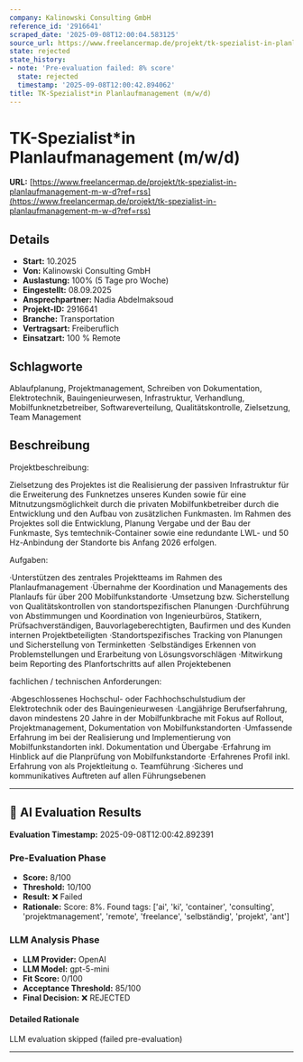 ```yaml
---
company: Kalinowski Consulting GmbH
reference_id: '2916641'
scraped_date: '2025-09-08T12:00:04.583125'
source_url: https://www.freelancermap.de/projekt/tk-spezialist-in-planlaufmanagement-m-w-d?ref=rss
state: rejected
state_history:
- note: 'Pre-evaluation failed: 8% score'
  state: rejected
  timestamp: '2025-09-08T12:00:42.894062'
title: TK-Spezialist*in Planlaufmanagement (m/w/d)
---
```



# TK-Spezialist*in Planlaufmanagement (m/w/d)
**URL:** [https://www.freelancermap.de/projekt/tk-spezialist-in-planlaufmanagement-m-w-d?ref=rss](https://www.freelancermap.de/projekt/tk-spezialist-in-planlaufmanagement-m-w-d?ref=rss)
## Details
- **Start:** 10.2025
- **Von:** Kalinowski Consulting GmbH
- **Auslastung:** 100% (5 Tage pro Woche)
- **Eingestellt:** 08.09.2025
- **Ansprechpartner:** Nadia Abdelmaksoud
- **Projekt-ID:** 2916641
- **Branche:** Transportation
- **Vertragsart:** Freiberuflich
- **Einsatzart:** 100
                                                % Remote

## Schlagworte
Ablaufplanung, Projektmanagement, Schreiben von Dokumentation, Elektrotechnik, Bauingenieurwesen, Infrastruktur, Verhandlung, Mobilfunknetzbetreiber, Softwareverteilung, Qualitätskontrolle, Zielsetzung, Team Management

## Beschreibung
Projektbeschreibung:

Zielsetzung des Projektes ist die Realisierung der passiven Infrastruktur für die Erweiterung des Funknetzes unseres Kunden sowie für eine Mitnutzungsmöglichkeit durch die privaten Mobilfunkbetreiber durch die Entwicklung und den Aufbau von zusätzlichen Funkmasten. Im Rahmen des Projektes soll die Entwicklung, Planung Vergabe und der Bau der Funkmaste, Sys temtechnik-Container sowie eine redundante LWL- und 50 Hz-Anbindung der Standorte bis Anfang 2026 erfolgen.

Aufgaben:

·Unterstützen des zentrales Projektteams im Rahmen des Planlaufmanagement
·Übernahme der Koordination und Managements des Planlaufs für über 200 Mobilfunkstandorte
·Umsetzung bzw. Sicherstellung von Qualitätskontrollen von standortspezifischen Planungen
·Durchführung von Abstimmungen und Koordination von Ingenieurbüros, Statikern, Prüfsachverständigen, Bauvorlageberechtigten, Baufirmen und des Kunden internen Projektbeteiligten
·Standortspezifisches Tracking von Planungen und Sicherstellung von Terminketten
·Selbständiges Erkennen von Problemstellungen und Erarbeitung von Lösungsvorschlägen
·Mitwirkung beim Reporting des Planfortschritts auf allen Projektebenen

fachlichen / technischen Anforderungen:

·Abgeschlossenes Hochschul- oder Fachhochschulstudium der Elektrotechnik oder des Bauingenieurwesen
·Langjährige Berufserfahrung, davon mindestens 20 Jahre in der Mobilfunkbrache mit Fokus auf Rollout, Projektmanagement, Dokumentation von Mobilfunkstandorten
·Umfassende Erfahrung im bei der Realisierung und Implementierung von Mobilfunkstandorten inkl. Dokumentation und Übergabe
·Erfahrung im Hinblick auf die Planprüfung von Mobilfunkstandorte
·Erfahrenes Profil inkl. Erfahrung von als Projektleitung o. Teamführung
·Sicheres und kommunikatives Auftreten auf allen Führungsebenen

---

## 🤖 AI Evaluation Results

**Evaluation Timestamp:** 2025-09-08T12:00:42.892391

### Pre-Evaluation Phase
- **Score:** 8/100
- **Threshold:** 10/100
- **Result:** ❌ Failed
- **Rationale:** Score: 8%. Found tags: ['ai', 'ki', 'container', 'consulting', 'projektmanagement', 'remote', 'freelance', 'selbständig', 'projekt', 'ant']

### LLM Analysis Phase
- **LLM Provider:** OpenAI
- **LLM Model:** gpt-5-mini
- **Fit Score:** 0/100
- **Acceptance Threshold:** 85/100
- **Final Decision:** ❌ REJECTED

#### Detailed Rationale
LLM evaluation skipped (failed pre-evaluation)

---
